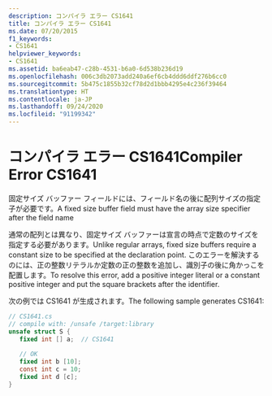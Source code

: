 ```yaml
---
description: コンパイラ エラー CS1641
title: コンパイラ エラー CS1641
ms.date: 07/20/2015
f1_keywords:
- CS1641
helpviewer_keywords:
- CS1641
ms.assetid: ba6eab47-c28b-4531-b6a0-6d538b236d19
ms.openlocfilehash: 006c3db2073add240a6ef6cb4ddd6ddf276b6cc0
ms.sourcegitcommit: 5b475c1855b32cf78d2d1bbb4295e4c236f39464
ms.translationtype: HT
ms.contentlocale: ja-JP
ms.lasthandoff: 09/24/2020
ms.locfileid: "91199342"
---
```

# <a name="compiler-error-cs1641"></a><span data-ttu-id="4ab5c-103">コンパイラ エラー CS1641</span><span class="sxs-lookup"><span data-stu-id="4ab5c-103">Compiler Error CS1641</span></span>

<span data-ttu-id="4ab5c-104">固定サイズ バッファー フィールドには、フィールド名の後に配列サイズの指定子が必要です。</span><span class="sxs-lookup"><span data-stu-id="4ab5c-104">A fixed size buffer field must have the array size specifier after the field name</span></span>  
  
 <span data-ttu-id="4ab5c-105">通常の配列とは異なり、固定サイズ バッファーは宣言の時点で定数のサイズを指定する必要があります。</span><span class="sxs-lookup"><span data-stu-id="4ab5c-105">Unlike regular arrays, fixed size buffers require a constant size to be specified at the declaration point.</span></span> <span data-ttu-id="4ab5c-106">このエラーを解決するのには、正の整数リテラルか定数の正の整数を追加し、識別子の後に角かっこを配置します。</span><span class="sxs-lookup"><span data-stu-id="4ab5c-106">To resolve this error, add a positive integer literal or a constant positive integer and put the square brackets after the identifier.</span></span>  
  
 <span data-ttu-id="4ab5c-107">次の例では CS1641 が生成されます。</span><span class="sxs-lookup"><span data-stu-id="4ab5c-107">The following sample generates CS1641:</span></span>  
  
```csharp  
// CS1641.cs  
// compile with: /unsafe /target:library  
unsafe struct S {  
   fixed int [] a;  // CS1641  
  
   // OK  
   fixed int b [10];  
   const int c = 10;  
   fixed int d [c];  
}  
```
